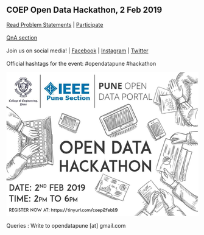 ## COEP Open Data Hackathon, 2 Feb 2019

[Read Problem Statements](https://github.com/opendatapune/Problem-Statements/wiki) | [Participate](https://github.com/opendatapune/Problem-Statements/issues) 
<br><br>
[QnA section](https://github.com/opendatapune/QnA/issues)
<br><br>
Join us on social media! | [Facebook](https://www.facebook.com/events/526818307723959/) | [Instagram](https://www.instagram.com/opendatapune/) | [Twitter](https://www.twitter.com/opendatapune)
<br><br>
Official hashtags for the event: #opendatapune #hackathon

![poster](coep2feb_v2.jpg)

Queries : Write to opendatapune [at] gmail.com

